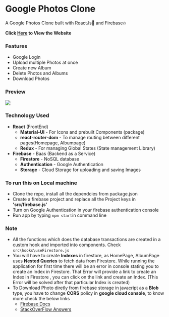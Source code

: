 # Google Photos Clone
A Google Photos Clone built with ReactJs🚀 and Firebase🔥

**Click [Here](https://photos-clone.web.app/) to View the Website**

### Features
- Google Login
- Upload multiple Photos at once
- Create new Album
- Delete Photos and Albums
- Download Photos

### Preview
<img src="./public/preview.gif" />

### Technology Used
* **React** (FrontEnd)
   * **Material-UI** - For Icons and prebuilt Components (package)
   * **react-router-dom** - To manage routing between different pages(Homepage, Albumpage)
   * **Redux** - For managing Global States (State management Library)
* **Firebase** - Baas (Backend as a Service)
    * **Firestore** - NoSQL database
    * **Authentication** - Google Authentication
    * **Storage** - Cloud Storage for uploading and saving Images


### To run this on Local machine
* Clone the repo, install all the dependcies from package.json
* Create a firebase project and replace all the Project keys in **'src/firebase.js'**
* Turn on Google Authentication in your firebase authentication console
* Run app by typing `npm start`in command line


### Note
* All the functions which does the database transactions are created in a custom hook and imported into components. Check `src\hooks\useFirestore.js`
* You will have to create **Indexes** in firestore, as HomePage, AlbumPage uses **Nested Queries** to fetch data from Firestore. While running the application for first time there will be an error in console stating you to create an Index in Firestore. That Error will provide a link to create an Index in Firestore , you can click on the link and create an Index. (This Error will be solved after that particular Index is created)
* To Download Photo diretly from firebase storage in javacript as a **Blob** type, you have to change **CORS** policy in **google cloud console**, to know more check the below links
    * [Firebase Docs](https://firebase.google.com/docs/storage/web/download-files)
    * [StackOverFlow Answers](https://stackoverflow.com/questions/37760695/firebase-storage-and-access-control-allow-origin)
